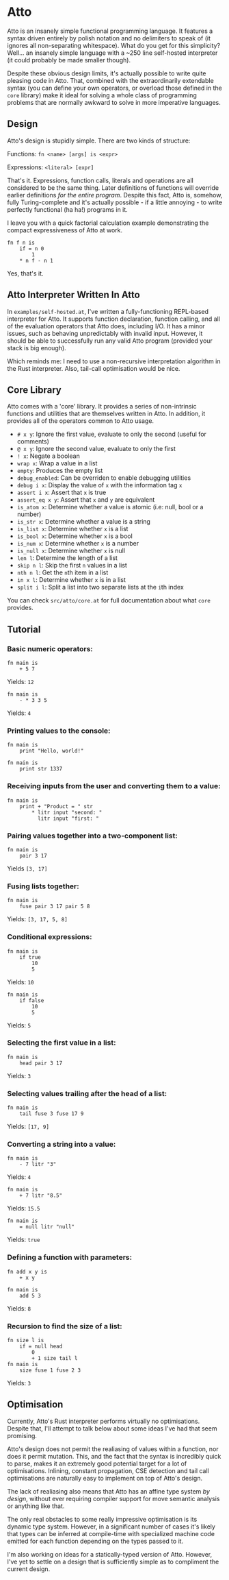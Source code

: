 # Atto

Atto is an insanely simple functional programming language.
It features a syntax driven entirely by polish notation and no delimiters to speak of (it ignores all non-separating whitespace).
What do you get for this simplicity? Well... an insanely simple language with a ~250 line self-hosted interpreter (it could probably be made smaller though).

Despite these obvious design limits, it's actually possible to write quite pleasing code in Atto.
That, combined with the extraordinarily extendable syntax (you can define your own operators, or overload those defined in the `core` library) make it
ideal for solving a whole class of programming problems that are normally awkward to solve in more imperative languages.

## Design

Atto's design is stupidly simple. There are two kinds of structure:

Functions: `fn <name> [args] is <expr>`

Expressions: `<literal> [expr]`

That's it. Expressions, function calls, literals and operations are all considered to be the same thing.
Later definitions of functions will override earlier definitions *for the entire program*.
Despite this fact, Atto is, somehow, fully Turing-complete and it's actually possible - if a little annoying - to write perfectly functional (ha ha!)
programs in it.

I leave you with a quick factorial calculation example demonstrating the compact expressiveness of Atto at work.

```
fn f n is
    if = n 0
	    1
	* n f - n 1
```

Yes, that's it.

## Atto Interpreter Written In Atto

In `examples/self-hosted.at`, I've written a fully-functioning REPL-based interpreter for Atto.
It supports function declaration, function calling, and all of the evaluation operators that Atto does, including I/O.
It has a minor issues, such as behaving unpredictably with invalid input. However, it should be able to successfully run any valid Atto program (provided your stack is big enough).

Which reminds me: I need to use a non-recursive interpretation algorithm in the Rust interpreter. Also, tail-call optimisation would be nice.

## Core Library

Atto comes with a 'core' library. It provides a series of non-intrinsic functions and utilities that are themselves written in Atto.
In addition, it provides all of the operators common to Atto usage.

- `# x y`: Ignore the first value, evaluate to only the second (useful for comments)
- `@ x y`: Ignore the second value, evaluate to only the first
- `! x`: Negate a boolean
- `wrap x`: Wrap a value in a list
- `empty`: Produces the empty list
- `debug_enabled`: Can be overriden to enable debugging utilities
- `debug i x`: Display the value of `x` with the information tag `x`
- `assert i x`: Assert that `x` is true
- `assert_eq x y`: Assert that `x` and `y` are equivalent
- `is_atom x`: Determine whether a value is atomic (i.e: null, bool or a number)
- `is_str x`: Determine whether a value is a string
- `is_list x`: Determine whether `x` is a list
- `is_bool x`: Determine whether `x` is a bool
- `is_num x`: Determine whether `x` is a number
- `is_null x`: Determine whether `x` is null
- `len l`: Determine the length of a list
- `skip n l`: Skip the first `n` values in a list
- `nth n l`: Get the `n`th item in a list
- `in x l`: Determine whether `x` is in a list
- `split i l`: Split a list into two separate lists at the `i`th index

You can check `src/atto/core.at` for full documentation about what `core` provides.

## Tutorial

### Basic numeric operators:

```
fn main is
	+ 5 7
```

Yields: `12`

```
fn main is
	- * 3 3 5
```

Yields: `4`

### Printing values to the console:

```
fn main is
	print "Hello, world!"
```

```
fn main is
	print str 1337
```

### Receiving inputs from the user and converting them to a value:

```
fn main is
    print + "Product = " str
    	* litr input "second: "
          litr input "first: "
```

### Pairing values together into a two-component list:

```
fn main is
	pair 3 17
```

Yields `[3, 17]`

### Fusing lists together:

```
fn main is
	fuse pair 3 17 pair 5 8
```

Yields: `[3, 17, 5, 8]`

### Conditional expressions:

```
fn main is
	if true
		10
		5
```

Yields: `10`

```
fn main is
	if false
		10
		5
```

Yields: `5`

### Selecting the first value in a list:

```
fn main is
	head pair 3 17
```

Yields: `3`

### Selecting values trailing after the head of a list:

```
fn main is
	tail fuse 3 fuse 17 9
```

Yields: `[17, 9]`

### Converting a string into a value:

```
fn main is
	- 7 litr "3"
```

Yields: `4`

```
fn main is
	+ 7 litr "8.5"
```

Yields: `15.5`

```
fn main is
	= null litr "null"
```

Yields: `true`

### Defining a function with parameters:

```
fn add x y is
	+ x y

fn main is
	add 5 3
```

Yields: `8`

### Recursion to find the size of a list:

```
fn size l is
	if = null head
		0
		+ 1 size tail l
fn main is
	size fuse 1 fuse 2 3
```

Yields: `3`

## Optimisation

Currently, Atto's Rust interpreter performs virtually no optimisations. Despite that, I'll attempt to talk below about some ideas I've had that seem promising.

Atto's design does not permit the realiasing of values within a function, nor does it permit mutation. This, and the fact that the syntax is incredibly
quick to parse, makes it an extremely good potential target for a lot of optimisations. Inlining, constant propagation, CSE detection and tail call
optimisations are naturally easy to implement on top of Atto's design.

The lack of realiasing also means that Atto has an affine type system *by design*, without ever requiring compiler
support for move semantic analysis or anything like that.

The only real obstacles to some really impressive optimisation is its dynamic type system. However,
in a significant number of cases it's likely that types can be inferred at compile-time with specialized machine code emitted for each function depending on
the types passed to it.

I'm also working on ideas for a statically-typed version of Atto. However, I've yet to settle on a design that is sufficiently simple as to compliment the
current design.
